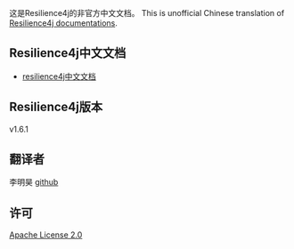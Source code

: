
这是Resilience4j的非官方中文文档。
This is unofficial Chinese translation of [Resilience4j documentations](https://resilience4j.readme.io/).
## Resilience4j中文文档
* [resilience4j中文文档](https://github.com/lmhmhl/Resilience4j-Guides-Chinese/blob/main/index.md)

## Resilience4j版本
v1.6.1
## 翻译者
李明昊 [github](https://github.com/lmhmhl)
## 许可
[Apache License 2.0](https://github.com/lmhmhl/Resilience4j-Guides-Chinese/blob/main/LICENSE)
